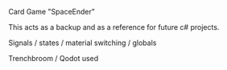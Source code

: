 Card Game "SpaceEnder" 

This acts as a backup and as a reference for future c# projects.

Signals / states / material switching / globals

Trenchbroom / Qodot used
